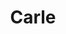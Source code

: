 ---
title: Carle
categories: kids
books:
  - ISBN: "9780399208539"
  - ISBN: "9780805047905"
    description: What a debut book. The rhythm of this book, the distinctive illustration style, the clever conceit connecting page to page and breaking the fourth wall... *Brown Bear* is just incredible to me.
---